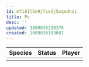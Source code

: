 ```yaml
---
id: m7i81l5e9jlce2j5xqmdns1
title: Pc
desc: ''
updated: 1689836220376
created: 1689836183081
---
```

|Species|Status|Player|
|:-:|:-:|:-:|
|  |  |  |
<br/>
